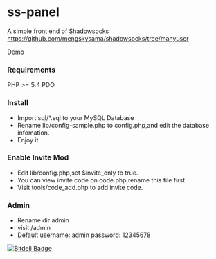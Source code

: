 ss-panel
========

A simple front end of Shadowsocks  https://github.com/mengskysama/shadowsocks/tree/manyuser

[Demo](https://cattt.com)

### Requirements
PHP >= 5.4
PDO

### Install
* Import sql/*.sql to your MySQL Database
* Rename lib/config-sample.php to config.php,and edit the database infomation.
* Enjoy it.

### Enable Invite Mod 
* Edit lib/config.php,set $invite_only to true.
* You can view invite code on code.php,rename this file first.
* Visit tools/code_add.php to add invite code.

### Admin
* Rename dir admin
* visit /admin
* Default username: admin password: 12345678

[![Bitdeli Badge](https://d2weczhvl823v0.cloudfront.net/orvice/ss-panel/trend.png)](https://bitdeli.com/free "Bitdeli Badge")

